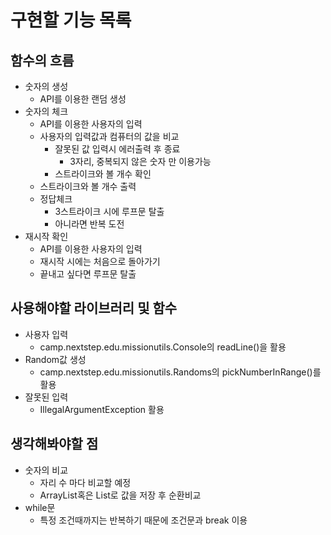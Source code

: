 # 구현할 기능 목록

## 함수의 흐름
- 숫자의 생성 
  - API를 이용한 랜덤 생성
- 숫자의 체크
  - API를 이용한 사용자의 입력
  - 사용자의 입력값과 컴퓨터의 값을 비교
    - 잘못된 값 입력시 에러출력 후 종료
      - 3자리, 중복되지 않은 숫자 만 이용가능
    - 스트라이크와 볼 개수 확인
  - 스트라이크와 볼 개수 출력
  - 정답체크
    - 3스트라이크 시에 루프문 탈출
    - 아니라면 반복 도전
- 재시작 확인
  - API를 이용한 사용자의 입력
  - 재시작 시에는 처음으로 돌아가기
  - 끝내고 싶다면 루프문 탈출

## 사용해야할 라이브러리 및 함수
- 사용자 입력
  - camp.nextstep.edu.missionutils.Console의 readLine()을 활용
- Random값 생성
  - camp.nextstep.edu.missionutils.Randoms의 pickNumberInRange()를 활용
- 잘못된 입력
  - IllegalArgumentException 활용

## 생각해봐야할 점
- 숫자의 비교
  - 자리 수 마다 비교할 예정
  - ArrayList혹은 List로 값을 저장 후 순환비교
- while문
  - 특정 조건때까지는 반복하기 때문에 조건문과 break 이용
